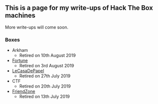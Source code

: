 ## This is a page for my write-ups of Hack The Box machines

More write-ups will come soon.

### Boxes

- Arkham
  - Retired on 10th August 2019
- [Fortune](https://kyuu-ji.github.io/htb-write-up/fortune/write-up-fortune)
  - Retired on 3rd August 2019
- [LeCasaDePapel](https://kyuu-ji.github.io/htb-write-up/lecasadepapel/write-up-lecasadepapel)
  - Retired on 27th July 2019
- CTF
  - Retired on 20th July 2019 
- [FriendZone](https://kyuu-ji.github.io/htb-write-up/friendzone/write-up-friendzone)
  - Retired on 13th July 2019
